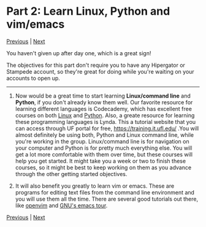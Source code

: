 # Part 2: Learn Linux, Python and vim/emacs
[Previous](https://github.com/ashtonmv/Getting-Started/blob/master/objectives/Part_1.md) | [Next](https://github.com/ashtonmv/Getting-Started/blob/master/objectives/Part_3.md)

You haven't given up after day one, which is a great sign!

The objectives for this part don't require you to have any Hipergator or Stampede account, so they're great for doing while you're waiting on your accounts to open up.

----------

1. Now would be a great time to start learning **Linux/command line** and **Python**, if you don't already know them well. Our favorite resource for learning different languages is Codecademy, which has excellent free courses on both [Linux](https://www.codecademy.com/learn/learn-the-command-line) and [Python](https://www.codecademy.com/learn/python). Also, a greate resource for learning these programming languages is Lynda. This a tutorial website that you can access through UF portal for free, https://training.it.ufl.edu/ .You will almost definitely be using both, Python and Linux command line, while you're working in the group. Linux/command line is for navigation on your computer and Python is for pretty much everything else. You will get a lot more comfortable with them over time, but these courses will help you get started.
It might take you a week or two to finish these courses, so it might be best to keep working on them as you advance through the other getting started objectives.

2. It will also benefit you greatly to learn vim or emacs. These are programs for editing text files from the command line environment and you will use them all the time. There are several good tutorials out there, like [openvim](https://openvim.com) and [GNU's emacs tour](https://www.gnu.org/software/emacs/tour/).

[Previous](https://github.com/ashtonmv/Getting-Started/blob/master/objectives/Part_1.md) | [Next](https://github.com/ashtonmv/Getting-Started/blob/master/objectives/Part_3.md)
